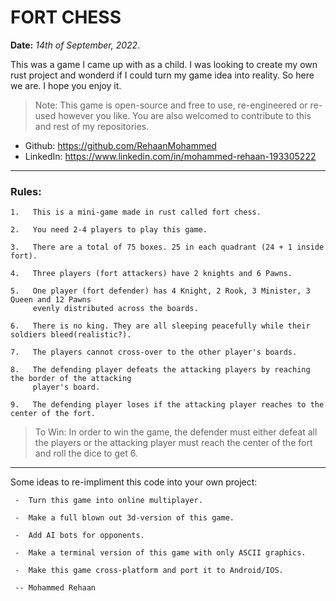 # FORT CHESS

**Date:** *14th of September, 2022*.

This was a game I came up with as a child. I was looking to create my own rust project and
wonderd if I could turn my game idea into reality. So here we are. I hope you enjoy it.

> Note: This game is open-source and free to use, re-engineered or re-used however you like.
You are also welcomed to contribute to this and rest of my repositories.

- Github:     https://github.com/RehaanMohammed
- LinkedIn:   https://www.linkedin.com/in/mohammed-rehaan-193305222
---------------------------------------------------------------------------------------------------

### Rules:

    1.   This is a mini-game made in rust called fort chess.

    2.   You need 2-4 players to play this game.

    3.   There are a total of 75 boxes. 25 in each quadrant (24 + 1 inside fort).

    4.   Three players (fort attackers) have 2 knights and 6 Pawns.

    5.   One player (fort defender) has 4 Knight, 2 Rook, 3 Minister, 3 Queen and 12 Pawns
         evenly distributed across the boards.

    6.   There is no king. They are all sleeping peacefully while their soldiers bleed(realistic?).

    7.   The players cannot cross-over to the other player's boards.

    8.   The defending player defeats the attacking players by reaching the border of the attacking
         player's board.

    9.   The defending player loses if the attacking player reaches to the center of the fort.

> To Win: In order to win the game, the defender must either defeat all the players or the 
attacking player must reach the center of the fort and roll the dice to get 6.
---------------------------------------------------------------------------------------------------

Some ideas to re-impliment this code into your own project:

     -  Turn this game into online multiplayer.

     -  Make a full blown out 3d-version of this game.

     -  Add AI bots for opponents.

     -  Make a terminal version of this game with only ASCII graphics.

     -  Make this game cross-platform and port it to Android/IOS.

` -- Mohammed Rehaan`

